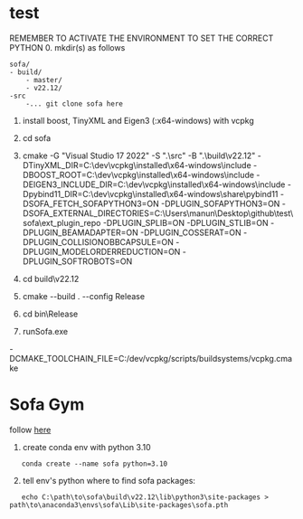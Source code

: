 # test
REMEMBER TO ACTIVATE THE ENVIRONMENT TO SET THE CORRECT PYTHON
0. mkdir(s) as follows
~~~
sofa/
- build/
    - master/
    - v22.12/
-src
    -... git clone sofa here
~~~

1. install boost, TinyXML and Eigen3 (:x64-windows) with vcpkg  

2. cd sofa

3. cmake -G "Visual Studio 17 2022" -S ".\src" -B ".\build\v22.12" -DTinyXML_DIR=C:\dev\vcpkg\installed\x64-windows\include -DBOOST_ROOT=C:\dev\vcpkg\installed\x64-windows\include -DEIGEN3_INCLUDE_DIR=C:\dev\vcpkg\installed\x64-windows\include -Dpybind11_DIR=C:\dev\vcpkg\installed\x64-windows\share\pybind11 -DSOFA_FETCH_SOFAPYTHON3=ON -DPLUGIN_SOFAPYTHON3=ON -DSOFA_EXTERNAL_DIRECTORIES=C:\Users\manun\Desktop\github\test\sofa\ext_plugin_repo -DPLUGIN_SPLIB=ON -DPLUGIN_STLIB=ON -DPLUGIN_BEAMADAPTER=ON -DPLUGIN_COSSERAT=ON -DPLUGIN_COLLISIONOBBCAPSULE=ON -DPLUGIN_MODELORDERREDUCTION=ON -DPLUGIN_SOFTROBOTS=ON

4. cd build\v22.12

5. cmake --build . --config Release  

6. cd bin\Release

7. runSofa.exe


-DCMAKE_TOOLCHAIN_FILE=C:/dev/vcpkg/scripts/buildsystems/vcpkg.cmake

# Sofa Gym
follow [here](https://github.com/SofaDefrost/SofaGym/tree/e5cc4048fd1fbd0b93fd6e98b3a3d4854d094cfd)

1. create conda env with python 3.10
~~~
   conda create --name sofa python=3.10
~~~
2. tell env's python where to find sofa packages:  
~~~
   echo C:\path\to\sofa\build\v22.12\lib\python3\site-packages > path\to\anaconda3\envs\sofa\Lib\site-packages\sofa.pth
~~~
    


